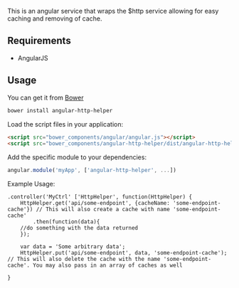 
This is an angular service that wraps the $http service allowing for easy caching and removing of cache.

## Requirements

- AngularJS

## Usage


You can get it from [Bower](http://bower.io/)

```sh
bower install angular-http-helper
```

Load the script files in your application:

```html
<script src="bower_components/angular/angular.js"></script>
<script src="bower_components/angular-http-helper/dist/angular-http-helper.min.js"></script>
```

Add the specific module to your dependencies:

```javascript
angular.module('myApp', ['angular-http-helper', ...])
```

Example Usage:
```
.controller('MyCtrl' ['HttpHelper', function(HttpHelper) {
    HttpHelper.get('api/some-endpoint', {cacheName: 'some-endpoint-cache'}) // This will also create a cache with name 'some-endpoint-cache'
        .then(function(data){
    //do something with the data returned
    });

    var data = 'Some arbitrary data';
    HttpHelper.put('api/some-endpoint', data, 'some-endpoint-cache'); // This will also delete the cache with the name 'some-endpoint-cache'. You may also pass in an array of caches as well

}
```